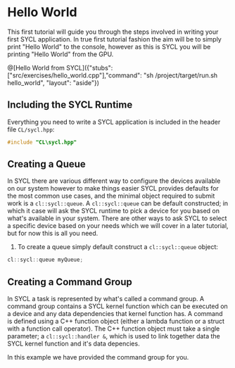 # Hello World

This first tutorial will guide you through the steps involved in writing your first SYCL application. In true first tutorial fashion the aim will be to simply print "Hello World" to the console, however as this is SYCL you will be printing "Hello World" from the GPU.

@[Hello World from SYCL]({"stubs": ["src/exercises/hello_world.cpp"],"command": "sh /project/target/run.sh hello_world", "layout": "aside"})

## Including the SYCL Runtime

Everything you need to write a SYCL application is included in the header file `CL/sycl.hpp`:

```cpp
#include "CL\sycl.hpp"
```

## Creating a Queue

In SYCL there are various different way to configure the devices available on our system however to make things easier SYCL provides defaults for the most common use cases, and the minimal object required to submit work is a `cl::sycl::queue`. A `cl::sycl::queue` can be default constructed; in which it case will ask the SYCL runtime to pick a device for you based on what's available in your system. There are other ways to ask SYCL to select a specific device based on your needs which we will cover in a later tutorial, but for now this is all you need.

1. To create a queue simply default construct a `cl::sycl::queue` object:

```cpp
cl::sycl::queue myQueue;
```

## Creating a Command Group

In SYCL a task is represented by what's called a command group. A command group contains a SYCL kernel function which can be executed on a device and any data dependencies that kernel function has. A command is defined using a C++ function object (either a lambda function or a struct with a function call operator). The C++ function object must take a single parameter; a `cl::sycl::handler &`, which is used to link together data the SYCL kernel function and it's data depencies.

In this example we have provided the command group for you.


